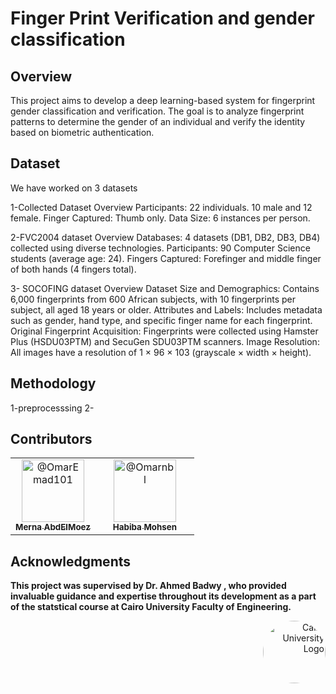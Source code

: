 # Finger Print Verification and gender classification 

## Overview
This project aims to develop a deep learning-based system for fingerprint gender classification and verification. The goal is to analyze fingerprint patterns to determine the gender of an individual and verify the identity based on biometric authentication.


## Dataset
We have worked on 3 datasets 


1-Collected Dataset
Overview
Participants: 22 individuals.
10 male and 12 female.
Finger Captured: Thumb only.
Data Size: 6 instances per person.


2-FVC2004 dataset
Overview
Databases: 4 datasets (DB1, DB2, DB3, DB4) collected using diverse technologies.
Participants: 90 Computer Science students (average age: 24).
Fingers Captured: Forefinger and middle finger of both hands (4 fingers total).


3- SOCOFING dataset
Overview 
Dataset Size and Demographics: Contains 6,000 fingerprints from 600 African subjects, with 10 fingerprints per subject, all aged 18 years or older.
Attributes and Labels: Includes metadata such as gender, hand type, and specific finger name for each fingerprint.
Original Fingerprint Acquisition: Fingerprints were collected using Hamster Plus (HSDU03PTM) and SecuGen SDU03PTM scanners.
Image Resolution: All images have a resolution of 1 × 96 × 103 (grayscale × width × height).


## Methodology
1-preprocesssing 
2-
  
## Contributors <a name = "Contributors"></a>
<table>
  <tr>
    <td align="center">
      <div style="text-align:center; margin-right:20px;">
        <a href="https://github.com/merna-abdelmoez">
          <img src="https://github.com/merna-abdelmoez.png" width="100px" alt="@OmarEmad101">
          <br>
          <sub><b>Merna AbdElMoez</b></sub>
        </a>
      </div>
    </td>
    <td align="center">
      <div style="text-align:center; margin-right:20px;">
        <a href="https://github.com/Habiba-Mohsen">
          <img src="https://github.com/Habiba-Mohsen.png" width="100px" alt="@Omarnbl">
          <br>
          <sub><b>Habiba Mohsen</b></sub>
        </a>
      </div>
    </td>
  </tr>
</table>

  
   
## Acknowledgments

**This project was supervised by Dr. Ahmed Badwy , who provided invaluable guidance and expertise throughout its development as a part of the statstical course at Cairo University Faculty of Engineering.**

<div style="text-align: right">
    <img src="https://imgur.com/Wk4nR0m.png" alt="Cairo University Logo" width="100" style="border-radius: 50%;"/>
</div>
